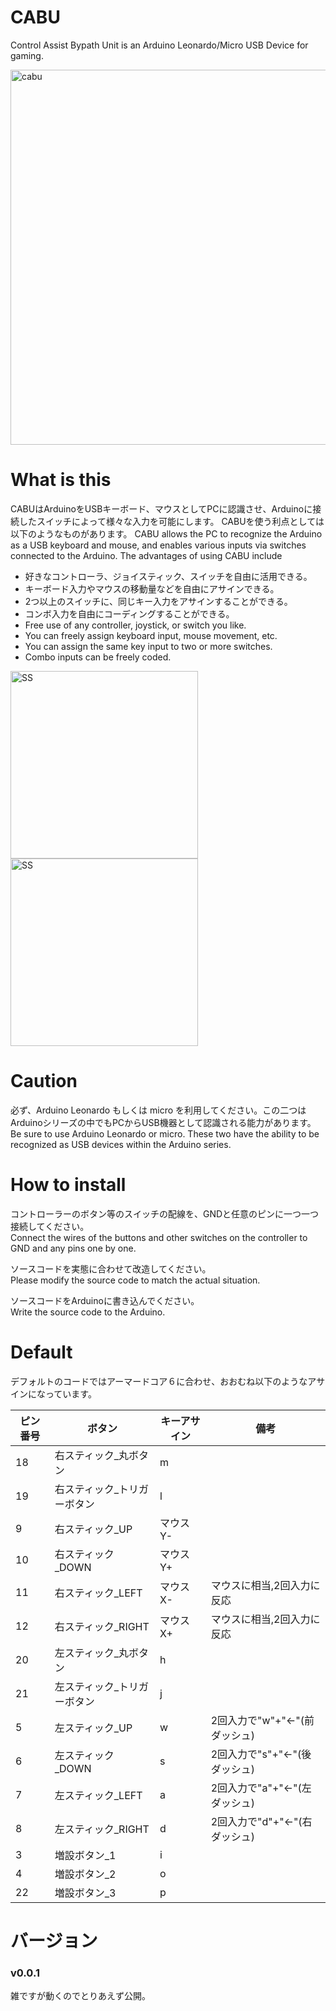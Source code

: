 # CABU
Control Assist Bypath Unit is an Arduino Leonardo/Micro USB Device for gaming.  

<img width="600" alt="cabu" src="https://github.com/Ninagawa123/CABU/assets/8329123/9c05de82-95bd-440b-9e29-c7737dbd3e0d">

# What is this
CABUはArduinoをUSBキーボード、マウスとしてPCに認識させ、Arduinoに接続したスイッチによって様々な入力を可能にします。
CABUを使う利点としては以下のようなものがあります。
CABU allows the PC to recognize the Arduino as a USB keyboard and mouse, and enables various inputs via switches connected to the Arduino.
The advantages of using CABU include

- 好きなコントローラ、ジョイスティック、スイッチを自由に活用できる。
- キーボード入力やマウスの移動量などを自由にアサインできる。
- 2つ以上のスイッチに、同じキー入力をアサインすることができる。
- コンボ入力を自由にコーディングすることができる。
- Free use of any controller, joystick, or switch you like.
- You can freely assign keyboard input, mouse movement, etc.
- You can assign the same key input to two or more switches.
- Combo inputs can be freely coded.
  
<img width="300" alt="SS" src="https://github.com/Ninagawa123/CABU/assets/8329123/e9b45238-9b0f-4471-b17d-e57c5047e6ad">  
<br>  
<img width="300" alt="SS" src="https://github.com/Ninagawa123/CABU/assets/8329123/c50c7eab-d35f-4ef3-8ce4-e9d98f1b9f66">  
  
# Caution  
必ず、Arduino Leonardo もしくは micro を利用してください。この二つはArduinoシリーズの中でもPCからUSB機器として認識される能力があります。  
Be sure to use Arduino Leonardo or micro. These two have the ability to be recognized as USB devices within the Arduino series.  
  
# How to install  
コントローラーのボタン等のスイッチの配線を、GNDと任意のピンに一つ一つ接続してください。  
Connect the wires of the buttons and other switches on the controller to GND and any pins one by one.  

ソースコードを実態に合わせて改造してください。  
Please modify the source code to match the actual situation.  

ソースコードをArduinoに書き込んでください。  
Write the source code to the Arduino.  
  
# Default  
デフォルトのコードではアーマードコア６に合わせ、おおむね以下のようなアサインになっています。  

|ピン番号|ボタン|キーアサイン|備考|
|--|--|--|--|
|18|右スティック_丸ボタン|m||
|19|右スティック_トリガーボタン|l||
|9|右スティック_UP|マウスY-||
|10|右スティック_DOWN|マウスY+||
|11|右スティック_LEFT|マウスX-|マウスに相当,2回入力に反応|
|12|右スティック_RIGHT|マウスX+|マウスに相当,2回入力に反応|
|20|左スティック_丸ボタン|h||
|21|左スティック_トリガーボタン|j||
|5|左スティック_UP|w|2回入力で"w"+"←"(前ダッシュ)|
|6|左スティック_DOWN|s|2回入力で"s"+"←"(後ダッシュ)|
|7|左スティック_LEFT|a|2回入力で"a"+"←"(左ダッシュ)|
|8|左スティック_RIGHT|d|2回入力で"d"+"←"(右ダッシュ)|
|3|増設ボタン_1|i||
|4|増設ボタン_2|o||
|22|増設ボタン_3|p||

# バージョン
### v0.0.1
雑ですが動くのでとりあえず公開。

